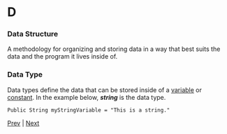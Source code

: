 # D

### Data Structure 
A methodology for organizing and storing data in a way that best suits the data and the program it lives inside of.

### Data Type
Data types define the data that can be stored inside of a [variable](./v.md#variable) or [constant](./c.md#constant). In the example below, _**string**_ is the data type.
```
Public String myStringVariable = "This is a string."
```

[Prev](./c.md) | [Next](./e.md)
